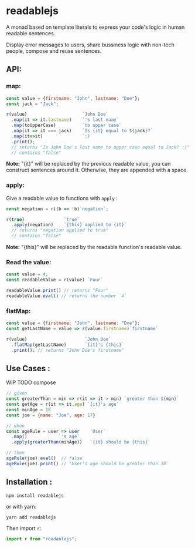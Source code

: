 # readablejs

A monad based on template literals to express your code's logic in human readable sentences.

Display error messages to users, share bussiness logic with non-tech people, compose and reuse sentences.

## API:

### map:

```js
const value = {firstname: "John", lastname: "Doe"};
const jack = "Jack";

r(value)                     `John Doe`
  .map(it => it.lastname)    `'s last name`
  .map(toUpperCase)          `to upper case`
  .map(it => it === jack)    `Is {it} equal to ${jack}?`
  .map(it=>it)               `:)`
  .print();
  // returns "Is John Doe's last name to upper case equal to Jack? :)"
  // contains "false"
```

**Note:** "{it}" will be replaced by the previous readable value, you can construct sentences around it. Otherwise, they are appended with a space.

### apply:

Give a readable value to functions with `apply` :

```js
const negation = r((b => !b)`negation`;

r(true)               `true`
  .apply(negation)    `{this} applied to {it}`
  // returns "negation applied to true"
  // contains "false"
```

**Note:** "{this}" will be replaced by the readable function's readable value.


### Read the value:

```js
const value = 4;
const readableValue = r(value) `Four`

readableValue.print() // returns "Four"
readableValue.eval() // returns the number `4`

```

### flatMap:

```js
const value = {firstname: "John", lastname: "Doe"};
const getLastName = value => r(value.firstname)`firstname`

r(value)                      `John Doe`
  .flatMap(getLastName)       `{it}'s {this}`
  .print(); // returns "John Doe's firstname"
```

## Use Cases :

WIP TODO compose
```js 
// given
const greaterThan = min => r(it => it > min) `greater than ${min}`
const getAge = r(it => it.age) `{it}'s age`
const minAge = 18
const joe = {name: "Joe", age: 17}

// when
const ageRule = user => user    `User`
  .map()            `'s age`
  .apply(greaterThan(minAge))   `{it} should be {this}`

// then
ageRule(joe).eval()  // false
ageRule(joe).print() // "User's age should be greater than 18
```

## Installation :

`npm install readablejs`

or with yarn:

`yarn add readablejs`

Then import `r`:

```js
import r from "readablejs";
```
